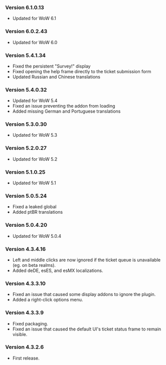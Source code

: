 ### Version 6.1.0.13

* Updated for WoW 6.1

### Version 6.0.2.43

* Updated for WoW 6.0

### Version 5.4.1.34

* Fixed the persistent "Survey!" display
* Fixed opening the help frame directly to the ticket submission form
* Updated Russian and Chinese translations

### Version 5.4.0.32

* Updated for WoW 5.4
* Fixed an issue preventing the addon from loading
* Added missing German and Portuguese translations

### Version 5.3.0.30

* Updated for WoW 5.3

### Version 5.2.0.27

* Updated for WoW 5.2

### Version 5.1.0.25

* Updated for WoW 5.1

### Version 5.0.5.24

* Fixed a leaked global
* Added ptBR translations

### Version 5.0.4.20

* Updated for WoW 5.0.4

### Version 4.3.4.16

* Left and middle clicks are now ignored if the ticket queue is unavailable (eg. on beta realms).
* Added deDE, esES, and esMX localizations.

### Version 4.3.3.10

* Fixed an issue that caused some display addons to ignore the plugin.
* Added a right-click options menu.

### Version 4.3.3.9

* Fixed packaging.
* Fixed an issue that caused the default UI's ticket status frame to remain visible.

### Version 4.3.2.6

* First release.
